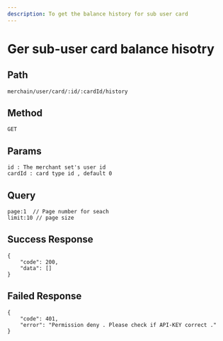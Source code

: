 ```yaml
---
description: To get the balance history for sub user card
---
```


# Ger sub-user card balance hisotry

## Path

```
merchain/user/card/:id/:cardId/history
```

## Method

```
GET
```

## Params

```
id : The merchant set's user id
cardId : card type id , default 0 
```

## Query

```
page:1  // Page number for seach
limit:10 // page size
```

## Success Response

```
{
    "code": 200,
    "data": []
}
```

## Failed Response

```
{
    "code": 401,
    "error": "Permission deny . Please check if API-KEY correct ."
}
```

